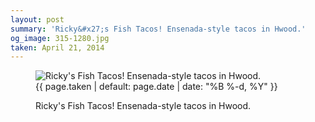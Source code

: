 ```yaml
---
layout: post
summary: 'Ricky&#x27;s Fish Tacos! Ensenada-style tacos in Hwood.'
og_image: 315-1280.jpg
taken: April 21, 2014
---
```


<figure class="post" data-src="{{ site.assets_url }}/{{ page.og_image }}">
<img alt="Ricky's Fish Tacos! Ensenada-style tacos in Hwood." sizes="(min-width: 700px) 50vw, calc(100vw - 2rem)" src="{{ site.assets_url }}/315-640.jpg" srcset="{{ site.assets_url }}/315-1280.jpg 1280w, {{ site.assets_url }}/315-960.jpg 960w, {{ site.assets_url }}/315-640.jpg 640w, {{ site.assets_url }}/315-320.jpg 320w"/>
<figcaption>
<time>{{ page.taken | default: page.date | date: "%B %-d, %Y" }}</time>
<p>Ricky's Fish Tacos! Ensenada-style tacos in Hwood.</p>
</figcaption>
</figure>
